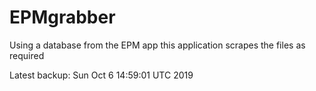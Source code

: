 # EPMgrabber
Using a database from the EPM app this application scrapes the files as required


Latest backup: Sun Oct 6 14:59:01 UTC 2019
